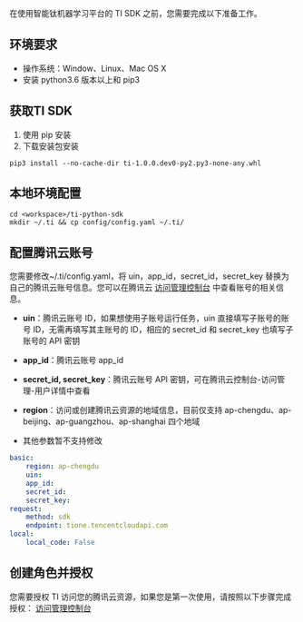 在使用智能钛机器学习平台的 TI SDK 之前，您需要完成以下准备工作。

## 环境要求
- 操作系统：Window、Linux、Mac OS X
- 安装 python3.6 版本以上和 pip3

## 获取TI SDK
1. 使用 pip 安装
2. 下载安装包安装
```shell
pip3 install --no-cache-dir ti-1.0.0.dev0-py2.py3-none-any.whl
```

## 本地环境配置
```shell
cd <workspace>/ti-python-sdk
mkdir ~/.ti && cp config/config.yaml ~/.ti/
```

## 配置腾讯云账号
您需要修改~/.ti/config.yaml，将 uin，app_id，secret_id，secret_key 替换为自己的腾讯云账号信息。您可以在腾讯云 [访问管理控制台](https://console.cloud.tencent.com/cam/overview) 中查看账号的相关信息。
- **uin**：腾讯云账号 ID，如果想使用子账号运行任务，uin 直接填写子账号的账号 ID，无需再填写其主账号的 ID，相应的 secret_id 和 secret_key 也填写子账号的 API 密钥
- **app_id**：腾讯云账号 app_id
- **secret_id, secret_key**：腾讯云账号 API 密钥，可在腾讯云控制台-访问管理-用户详情中查看
- **region**：访问或创建腾讯云资源的地域信息，目前仅支持 ap-chengdu、ap-beijing、ap-guangzhou、ap-shanghai 四个地域

- 其他参数暂不支持修改
```yaml
basic:
    region: ap-chengdu
    uin: 
    app_id:   
    secret_id:  
    secret_key:  
request: 
    method: sdk
    endpoint: tione.tencentcloudapi.com
local:
    local_code: False
```

## 创建角色并授权
您需要授权 TI 访问您的腾讯云资源，如果您是第一次使用，请按照以下步骤完成授权：
[访问管理控制台](https://console.cloud.tencent.com/cam/overview)

